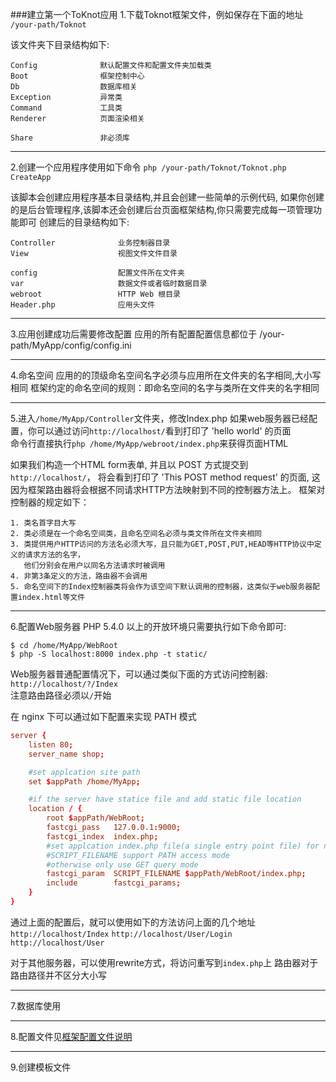 ###建立第一个ToKnot应用
1.下载Toknot框架文件，例如保存在下面的地址
    `/your-path/Toknot`

该文件夹下目录结构如下:
```
Config              默认配置文件和配置文件夹加载类
Boot                框架控制中心
Db                  数据库相关
Exception           异常类
Command             工具类
Renderer            页面渲染相关

Share               非必须库
```
--------------------
2.创建一个应用程序使用如下命令
`php /your-path/Toknot/Toknot.php CreateApp`

  该脚本会创建应用程序基本目录结构,并且会创建一些简单的示例代码,
  如果你创建的是后台管理程序,该脚本还会创建后台页面框架结构,你只需要完成每一项管理功能即可
  创建后的目录结构如下:
```
Controller              业务控制器目录
View                    视图文件文件目录

config                  配置文件所在文件夹
var                     数据文件或者临时数据目录
webroot                 HTTP Web 根目录
Header.php              应用头文件
```
--------------------
3.应用创建成功后需要修改配置
  应用的所有配置配置信息都位于 /your-path/MyApp/config/config.ini

-----------------
4.命名空间
应用的的顶级命名空间名字必须与应用所在文件夹的名字相同,大小写相同
框架约定的命名空间的规则：即命名空间的名字与类所在文件夹的名字相同

----------------
5.进入`/home/MyApp/Controller`文件夹，修改Index.php
如果web服务器已经配置，你可以通过访问`http://localhost/`看到打印了 'hello world' 的页面  
命令行直接执行`php /home/MyApp/webroot/index.php`来获得页面HTML

如果我们构造一个HTML form表单, 并且以 POST 方式提交到`http://localhost/`， 将会看到打印了 'This POST method request' 的页面, 这因为框架路由器将会根据不同请求HTTP方法映射到不同的控制器方法上。
框架对控制器的规定如下：
```
1. 类名首字目大写
2. 类必须是在一个命名空间类，且命名空间名必须与类文件所在文件夹相同
3. 类提供用户HTTP访问的方法名必须大写，且只能为GET,POST,PUT,HEAD等HTTP协议中定义的请求方法的名字，
   他们分别会在用户以同名方法请求时被调用
4. 非第3条定义的方法，路由器不会调用
5. 命名空间下的Index控制器类将会作为该空间下默认调用的控制器，这类似于web服务器配置index.html等文件
```
--------------
6.配置Web服务器
PHP 5.4.0 以上的开放环境只需要执行如下命令即可:
```
$ cd /home/MyApp/WebRoot
$ php -S localhost:8000 index.php -t static/
```  

Web服务器普通配置情况下，可以通过类似下面的方式访问控制器:
   `http://localhost/?/Index`  
注意路由路径必须以`/`开始

在 nginx 下可以通过如下配置来实现 PATH 模式
```conf
server {
    listen 80;
    server_name shop;

    #set applcation site path
    set $appPath /home/MyApp;

    #if the server have statice file and add static file location
    location / {
        root $appPath/WebRoot;
        fastcgi_pass   127.0.0.1:9000;
        fastcgi_index  index.php;
        #set applcation index.php file(a single entry point file) for nginx
        #SCRIPT_FILENAME support PATH access mode
        #otherwise only use GET query mode
        fastcgi_param  SCRIPT_FILENAME $appPath/WebRoot/index.php;
        include        fastcgi_params;
    }
}
```
   通过上面的配置后，就可以使用如下的方法访问上面的几个地址
`http://localhost/Index`
`http://localhost/User/Login`
`http://localhost/User`

对于其他服务器，可以使用rewrite方式，将访问重写到`index.php`上
路由器对于路由路径并不区分大小写

---------------

7.数据库使用

   

-----------------------
8.配置文件见[框架配置文件说明](https://github.com/chopins/toknot/blob/master/doc/%E6%A1%86%E6%9E%B6%E9%85%8D%E7%BD%AE%E6%96%87%E4%BB%B6%E8%AF%B4%E6%98%8E%28%E9%92%88%E5%AF%B93.0%29.md)

-----------------
9.创建模板文件
  
